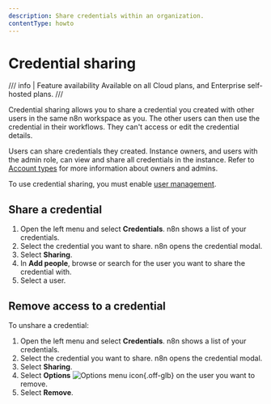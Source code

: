 ```yaml
---
description: Share credentials within an organization.
contentType: howto
---
```


# Credential sharing

/// info | Feature availability
Available on all Cloud plans, and Enterprise self-hosted plans.
///

Credential sharing allows you to share a credential you created with other users in the same n8n workspace as you. The other users can then use the credential in their workflows. They can't access or edit the credential details.

Users can share credentials they created. Instance owners, and users with the admin role, can view and share all credentials in the instance. Refer to [Account types](/user-management/account-types/) for more information about owners and admins.

To use credential sharing, you must enable [user management](/user-management/).

## Share a credential

1. Open the left menu and select **Credentials**. n8n shows a list of your credentials.
2. Select the credential you want to share. n8n opens the credential modal.
3. Select **Sharing**.
4. In **Add people**, browse or search for the user you want to share the credential with.
5. Select a user.

## Remove access to a credential

To unshare a credential:

1. Open the left menu and select **Credentials**. n8n shows a list of your credentials.
2. Select the credential you want to share. n8n opens the credential modal.
3. Select **Sharing**.
4. Select **Options** <span class="inline-image">![Options menu icon](/_images/common-icons/three-dot-options-menu.png){.off-glb}</span> on the user you want to remove.
5. Select **Remove**.
